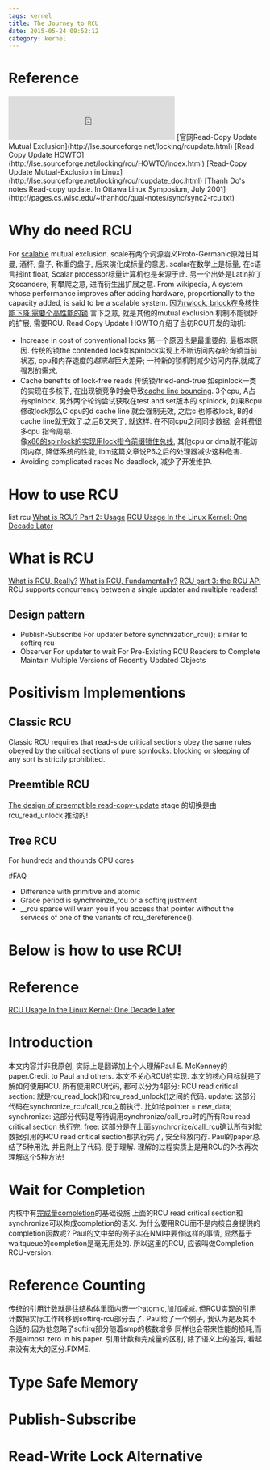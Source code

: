 ```yaml
---
tags: kernel
title: The Journey to RCU
date: 2015-05-24 09:52:12
category: kernel
---
```


# Reference
<iframe frameborder="no" border="0" marginwidth="0" marginheight="0" width=330 height=86 src="http://music.163.com/outchain/player?type=2&id=444737&auto=1&height=66"></iframe>
[官网Read-Copy Update Mutual Exclusion](http://lse.sourceforge.net/locking/rcupdate.html)
[Read Copy Update HOWTO](http://lse.sourceforge.net/locking/rcu/HOWTO/index.html)
[Read-Copy Update Mutual-Exclusion in Linux](http://lse.sourceforge.net/locking/rcu/rcupdate_doc.html)
[Thanh Do's notes Read-copy update. In Ottawa Linux Symposium, July 2001](http://pages.cs.wisc.edu/~thanhdo/qual-notes/sync/sync2-rcu.txt)

# Why do need RCU
For [scalable](http://en.wikipedia.org/wiki/Scalability) mutual exclusion.
scale有两个词源涵义Proto-Germanic原始日耳曼, 酒杯, 盘子, 称重的盘子, 后来演化成标量的意思.
scalar在数学上是标量, 在c语言指int float, Scalar processor标量计算机也是来源于此.
另一个出处是Latin拉丁文scandere, 有攀爬之意, 进而衍生出扩展之意.
From wikipedia,  A system whose performance improves after adding hardware, 
proportionally to the capacity added, is said to be a scalable system.
[因为rwlock, brlock在多核性能下降.需要个高性能的锁](https://www.ibm.com/developerworks/cn/linux/l-rcu/)
言下之意, 就是其他的mutual exclusion 机制不能很好的扩展, 需要RCU.
Read Copy Update HOWTO介绍了当初RCU开发的动机:
* Increase in cost of conventional locks
第一个原因也是最重要的, 最根本原因.
传统的锁the contended lock如spinlock实现上不断访问内存轮询锁当前状态, cpu和内存速度的*越来越*巨大差异;
一种新的锁机制减少访问内存,就成了强烈的需求.
* Cache benefits of lock-free reads
传统锁/tried-and-true 如spinlock一类的实现在多核下, 在出现锁竞争时会导致[cache line bouncing](http://www.quora.com/What-is-cache-line-bouncing-How-spinlock-may-trigger-this-frequently). 
3个cpu, A占有spinlock, 另外两个轮询尝试获取在test and set版本的
spinlock, 如果Bcpu 修改lock那么C cpu的d cache line 就会强制无效,
之后c 也修改lock, B的d cache line就无效了.之后B又来了, 就这样.
在不同cpu之间同步数据, 会耗费很多cpu 指令周期.   
像[x86的spinlock的实现用lock指令前缀锁住总线](https://www.ibm.com/developerworks/cn/linux/l-cn-spinlock/), 
其他cpu or dma就不能访问内存, 降低系统的性能, ibm这篇文章说P6之后的处理器减少这种危害.
* Avoiding complicated races
No deadlock, 减少了开发维护.

# How to use RCU
list rcu
[What is RCU? Part 2: Usage](https://lwn.net/Articles/263130/)
[RCU Usage In the Linux Kernel: One Decade Later](http://www2.rdrop.com/users/paulmck/techreports/RCUUsage.2013.02.24a.pdf)

# What is RCU
[What is RCU, Really?](http://www.rdrop.com/~paulmck/RCU/whatisRCU.html)
[What is RCU, Fundamentally?](https://lwn.net/Articles/262464/)
[RCU part 3: the RCU API](http://lwn.net/Articles/264090/)
RCU supports concurrency between a single updater and multiple readers!
## Design pattern
* Publish-Subscribe 
For updater before synchnization_rcu(); similar to softirq rcu
* Observer 
For updater to wait For Pre-Existing RCU Readers to Complete
Maintain Multiple Versions of Recently Updated Objects

# Positivism Implementions
## Classic RCU
Classic RCU requires that read-side critical sections obey the same rules 
obeyed by the critical sections of pure spinlocks: 
blocking or sleeping of any sort is strictly prohibited.
## Preemtible RCU
[The design of preemptible read-copy-update](http://lwn.net/Articles/253651/)
stage 的切换是由rcu_read_unlock 推动的!

## Tree RCU 
For hundreds and thounds CPU cores

#FAQ
* Difference with primitive and atomic
* Grace period is synchroinze_rcu or a softirq justment
* __rcu sparse will warn you if you access that pointer without the services of one of the variants of rcu_dereference().
# Below is how to use RCU!
# Reference
[RCU Usage In the Linux Kernel: One Decade Later](http://www2.rdrop.com/users/paulmck/techreports/RCUUsage.2013.02.24a.pdf)
# Introduction
本文内容并非我原创, 实际上是翻译加上个人理解Paul E. McKenney的paper.Credit to Paul and others.
本文不关心RCU的实现. 
本文的核心目标就是了解如何使用RCU.
所有使用RCU代码, 都可以分为4部分:
RCU read critical section: 就是rcu_read_lock()和rcu_read_unlock()之间的代码.
update: 这部分代码在synchronize_rcu/call_rcu之前执行. 比如给pointer = new_data;
synchronize: 这部分代码是等待调用synchronize/call_rcu时的所有Rcu read critical section 执行完.
free: 这部分是在上面synchronize/call_rcu确认所有对就数据引用的RCU read critical section都执行完了, 安全释放内存.
Paul的paper总结了5种用法, 并且附上了代码, 便于理解.
理解的过程实质上是用RCU的外衣再次理解这个5种方法!

# Wait for Completion
内核中有[完成量completion](https://lwn.net/Articles/23993/)的基础设施
上面的RCU read critical section和synchronize可以构成completion的语义.
为什么要用RCU而不是内核自身提供的completion函数呢?
Paul的文中举的例子实在NMI中要作这样的事情, 显然基于waitqueue的completion是毫无用处的.
所以这里的RCU, 应该叫做Completion RCU-version.

# Reference Counting
传统的引用计数就是往结构体里面内嵌一个atomic,加加减减.
但RCU实现的引用计数把实际工作转移到softirq-rcu部分去了.
Paul给了一个例子, 我认为是及其不合适的.因为他忽略了softirq部分随着smp的核数增多
同样也会带来性能的损耗,而不是almost zero in his paper.
引用计数和完成量的区别, 除了语义上的差异, 看起来没有太大的区分.FIXME.

# Type Safe Memory
 
# Publish-Subscribe

# Read-Write Lock Alternative 

